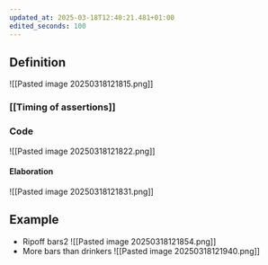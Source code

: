 ```yaml
---
updated_at: 2025-03-18T12:40:21.481+01:00
edited_seconds: 100
---
```

## Definition
![[Pasted image 20250318121815.png]]

### [[Timing of assertions]]

### Code
![[Pasted image 20250318121822.png]]

#### Elaboration
![[Pasted image 20250318121831.png]]

## Example
- Ripoff bars2
![[Pasted image 20250318121854.png]]
- More bars than drinkers
![[Pasted image 20250318121940.png]]
